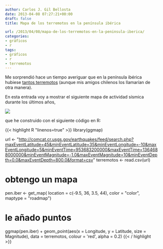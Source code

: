 ```yaml
---
author: Carlos J. Gil Bellosta
date: 2013-04-08 07:27:21+00:00
draft: false
title: Mapa de los terremotos en la península ibérica

url: /2013/04/08/mapa-de-los-terremotos-en-la-peninsula-iberica/
categories:
- gráficos
- r
tags:
- gráficos
- r
- terremotos
---
```


Me sorprendió hace un tiempo averiguar que en la península ibérica hubiese [tantos terremotos](http://www.datanalytics.com/blog/2010/06/08/20-10-2010-dia-mundial-de-la-estadistica-y-terremotos/) (aunque mis amigos chilenos los llamarían de otra manera).

En esta entrada voy a mostrar el siguiente mapa de actividad sísmica durante los últimos años,

[![](/wp-uploads/2013/04/terremotos_espana.jpg.jpeg)
](/wp-uploads/2013/04/terremotos_espana.jpg.jpeg)

que he construido con el siguiente código en R:

{{< highlight R "linenos=true" >}}
library(ggmap)

url <- "http://comcat.cr.usgs.gov/earthquakes/feed/search.php?maxEventLatitude=45&minEventLatitude=35&minEventLongitude=-10&maxEventLongitude=5&minEventTime=953683200000&maxEventTime=1364688000000&minEventMagnitude=-1.0&maxEventMagnitude=10&minEventDepth=0.0&maxEventDepth=800.0&format=csv"
terremotos <- read.csv(url)

# obtengo un mapa
pen.iber <- get_map( location = c(-9.5, 36, 3.5, 44),
                      color = "color",
                      maptype = "roadmap")

# le añado puntos
ggmap(pen.iber) +
  geom_point(aes(x = Longitude, y = Latitude,
                  size = Magnitude),
                  data = terremotos, colour = 'red',
                  alpha = 0.2)
{{< / highlight >}}